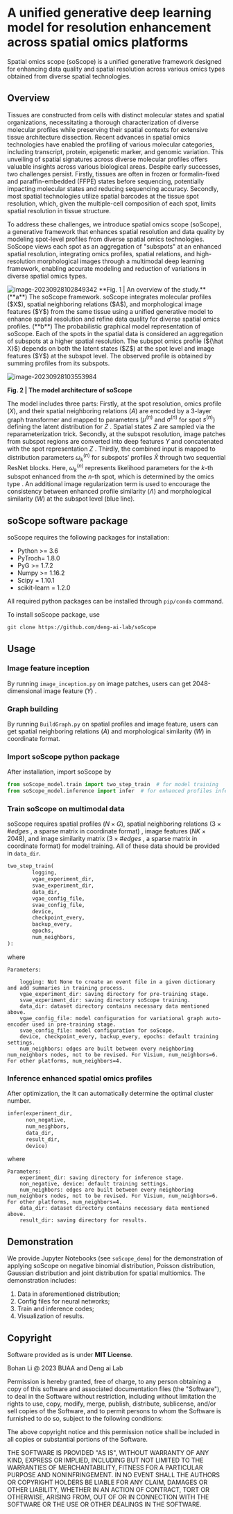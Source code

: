 # A unified generative deep learning model for resolution enhancement across spatial omics platforms 

Spatial omics scope (soScope) is a unified generative framework designed for enhancing data quality and spatial resolution across various omics types obtained from diverse spatial technologies.

## Overview

Tissues are constructed from cells with distinct molecular states and spatial organizations, necessitating a thorough characterization of diverse molecular profiles while preserving their spatial contexts for extensive tissue architecture dissection. Recent advances in spatial omics technologies have enabled the profiling of various molecular categories, including transcript, protein, epigenetic marker, and genomic variation. This unveiling of spatial signatures across diverse molecular profiles offers valuable insights across various biological areas. Despite early successes, two challenges persist. Firstly, tissues are often in frozen or formalin-fixed and paraffin-embedded (FFPE) states before sequencing, potentially impacting molecular states and reducing sequencing accuracy. Secondly, most spatial technologies utilize spatial barcodes at the tissue spot resolution, which, given the multiple-cell composition of each spot, limits spatial resolution in tissue structure.

 To address these challenges, we introduce spatial omics scope (soScope), a generative framework that enhances spatial resolution and data quality by modeling spot-level profiles from diverse spatial omics technologies. SoScope views each spot as an aggregation of "subspots" at an enhanced spatial resolution, integrating omics profiles, spatial relations, and high-resolution morphological images through a multimodal deep learning framework, enabling accurate modeling and reduction of variations in diverse spatial omics types.

<img src="overview.png" alt="image-20230928102849342"  />
**Fig. 1 | An overview of the study.**  (**a**) The soScope framework. soScope integrates molecular profiles ($X$), spatial neighboring relations ($A$), and morphological image features ($Y$) from the same tissue using a unified generative model to enhance spatial resolution and refine data quality for diverse spatial omics profiles. (**b**) The probabilistic graphical model representation of soScope. Each of the   spots in the spatial data is considered an aggregation of   subspots at a higher spatial resolution. The subspot omics profile (${\hat X}$) depends on both the latent states ($Z$) at the spot level and image features ($Y$) at the subspot level. The observed profile is obtained by summing profiles from its subspots.

![image-20230928103553984](model.png)

**Fig. 2 | The model architecture of soScope**

The model includes three parts: Firstly, at the spot resolution, omics profile ($X$), and their spatial neighboring relations ($A$) are encoded by a 3-layer graph transformer and mapped to parameters (${\mu} ^{(n)}$ and ${\sigma} ^{(n)}$ for spot $s^{(n)}$) defining the latent distribution for $Z$ . Spatial states $Z$ are sampled via the reparameterization trick. Secondly, at the subspot resolution, image patches from subspot regions are converted into deep features $Y$ and concatenated with the spot representation $Z$ . Thirdly, the combined input is mapped to distribution parameters ${\omega}_k ^{(n)}$ for subspots’ profiles ${\hat X}$ through two sequential ResNet blocks. Here, ${\omega}_k ^{(n)}$ represents likelihood parameters for the  $k$-th subspot enhanced from the $n$-th spot, which is determined by the omics type . An additional image regularization term is used to encourage the consistency between enhanced profile similarity (${\Lambda}$) and morphological similarity ($W$) at the subspot level (blue line).

## soScope software package

soScope requires the following packages for installation:

- Python >= 3.6
- PyTroch= 1.8.0
- PyG >= 1.7.2
- Numpy >= 1.16.2
- Scipy = 1.10.1
- scikit-learn = 1.2.0

All required python packages can be installed through `pip/conda` command. 

To install soScope package, use

```terminal
git clone https://github.com/deng-ai-lab/soScope
```

## Usage

### Image feature inception

By running `image_inception.py` on image patches,  users can get 2048-dimensional image feature  ($Y$) .

### Graph building

By running `BuildGraph.py` on spatial profiles and image feature,  users can get spatial neighboring relations ($A$) and morphological similarity ($W$) in coordinate format.

### Import soScope python package

After installation, import soScope by

```python
from soScope_model.train import two_step_train  # for model training
from soScope_model.inference import infer  # for enhanced profiles inference
```

### Train soScope on multimodal data

soScope requires spatial profiles ($N\times G$),  spatial neighboring relations ($3\times \# edges$ , a sparse matrix in coordinate format) ,  image features ($NK\times 2048$), and image similarity matrix ($3\times \# edges$ , a sparse matrix in coordinate format) for model training. All of these data should be provided in  `data_dir`.

```python
two_step_train(
        logging,
        vgae_experiment_dir,
        svae_experiment_dir,
        data_dir,
        vgae_config_file,
        svae_config_file,
        device,
        checkpoint_every,
        backup_every,
        epochs,
        num_neighbors,
):
```

where 

```
Parameters:

	logging: Not None to create an event file in a given dictionary and add summaries in training process.
	vgae_experiment_dir: saving directory for pre-training stage.
	svae_experiment_dir: saving directory soScope training.
	data_dir: dataset directory contains necessary data mentioned above.
	vgae_config_file: model configuration for variational graph auto-encoder used in pre-training stage.
	svae_config_file: model configuration for soScope.
	device, checkpoint_every, backup_every, epochs: default training settings.
	num_neighbors: edges are built between every neighboring num_neighbors nodes, not to be revised. For Visium, num_neighbors=6. For other platforms, num_neighbors=4.
```

### Inference enhanced spatial omics profiles

After optimization,  the It can automatically determine the optimal cluster number. 

```python
infer(experiment_dir,
      non_negative,
      num_neighbors,
      data_dir,
      result_dir,
      device)
```

where

```
Parameters:
	experiment_dir: saving directory for inference stage.
	non_negative, device: default training settings.
	num_neighbors: edges are built between every neighboring num_neighbors nodes, not to be revised. For Visium, num_neighbors=6. For other platforms, num_neighbors=4.
	data_dir: dataset directory contains necessary data mentioned above.
	result_dir: saving directory for results.
```

## Demonstration

We provide Jupyter Notebooks (see `soScope_demo`) for the demonstration of applying soScope on negative binomial distribution, Poisson distribution, Gaussian distribution and joint distribution for spatial multiomics. The demonstration includes:

1. Data in aforementioned distribution;
2. Config files for neural networks;
3. Train and inference codes;
4. Visualization of results.

## Copyright

Software provided as is under **MIT License**.

Bohan Li @ 2023 BUAA and Deng ai Lab

Permission is hereby granted, free of charge, to any person obtaining a copy of this software and associated documentation files (the "Software"), to deal in the Software without restriction, including without limitation the rights to use, copy, modify, merge, publish, distribute, sublicense, and/or sell copies of the Software, and to permit persons to whom the Software is furnished to do so, subject to the following conditions:

The above copyright notice and this permission notice shall be included in all copies or substantial portions of the Software.

THE SOFTWARE IS PROVIDED "AS IS", WITHOUT WARRANTY OF ANY KIND, EXPRESS OR IMPLIED, INCLUDING BUT NOT LIMITED TO THE WARRANTIES OF MERCHANTABILITY, FITNESS FOR A PARTICULAR PURPOSE AND NONINFRINGEMENT. IN NO EVENT SHALL THE AUTHORS OR COPYRIGHT HOLDERS BE LIABLE FOR ANY CLAIM, DAMAGES OR OTHER LIABILITY, WHETHER IN AN ACTION OF CONTRACT, TORT OR OTHERWISE, ARISING FROM, OUT OF OR IN CONNECTION WITH THE SOFTWARE OR THE USE OR OTHER DEALINGS IN THE SOFTWARE.
